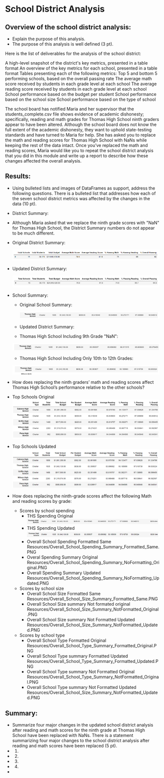 # School District Analysis

## Overview of the school district analysis: 
- Explain the purpose of this analysis. 
- The purpose of this analysis is well defined (3 pt).

Here is the list of deliverables for the analysis of the school district: 

A high-level snapshot of the district's key metrics, presented in a table format
An overview of the key metrics for each school, presented in a table format
Tables presenting each of the following metrics:
Top 5 and bottom 5 performing schools, based on the overall passing rate
The average math score received by students in each grade level at each school
The average reading score received by students in each grade level at each school
School performance based on the budget per student
School performance based on the school size 
School performance based on the type of school

The school board has notified Maria and her supervisor that the students_complete.csv file shows evidence of academic dishonesty; specifically, reading and math grades for Thomas High School ninth graders appear to have been altered. Although the school board does not know the full extent of the academic dishonesty, they want to uphold state-testing standards and have turned to Maria for help. She has asked you to replace the math and reading scores for Thomas High School with NaNs while keeping the rest of the data intact. Once you’ve replaced the math and reading scores, Maria would like you to repeat the school district analysis that you did in this module and write up a report to describe how these changes affected the overall analysis.

## Results: 
- Using bulleted lists and images of DataFrames as support, address the following questions. There is a bulleted list that addresses how each of the seven school district metrics was affected by the changes in the data (10 pt).

-	District Summary:
  - Although Maria asked that we replace the ninth grade scores with "NaN" for Thomas High School, the District Summary numbers do not appear to be much different.	
  - Original District Summary:
  
    ![District_Summary_DataFrame_Original](Resources/District_Summary_DataFrame_Original.PNG)
    
  - Updated District Summary:  
    
    ![District_Summary_DataFrame_Updated](Resources/District_Summary_DataFrame_Updated.PNG)
    
- School Summary:
  - Original School Summary:
  
    ![THS_School_Summary_Original](Resources/THS_School_Summary_Original.PNG) 
    
  - Updated District Summary:
   - Thomas High School Including 9th Grade "NaN":

   ![THS_School_Summary_Updated_Step4](Resources/THS_School_Summary_Updated_Step4.PNG) 
   
   - Thomas High School Including Only 10th to 12th Grades:
   
   ![THS_School_Summary_Updated_Step14_10to12](Resources/THS_School_Summary_Updated_Step14_10to12.PNG)
    
-	How does replacing the ninth graders’ math and reading scores affect Thomas High School’s performance relative to the other schools?
  - Top Schools Original
    ![Top_Five_Original](Resources/Top_Five_Original.PNG)
  - Top Schools Updated
    ![Top_Five_Updated](Resources/Top_Five_Updated.PNG)
  
- How does replacing the ninth-grade scores affect the following Math and reading scores by grade:
  - Scores by school spending
    - THS Spending Original
      ![THS_School_Spending_Range_Original](Resources/THS_School_Spending_Range_Original.PNG)
    - THS Spending Updated
      ![THS_School_Spending_Range_Updated](Resources/THS_School_Spending_Range_Updated.PNG)
    - Overall School Spending Formatted Same
      Resources/Overall_School_Spending_Summary_Formatted_Same.PNG
    - Overal Spending Summary Original
      Resources/Overall_School_Spending_Summary_NoFormatting_Original.PNG
    - Overall Spending Summary Updated
      Resources/Overall_School_Spending_Summary_NoFormatting_Updated.PNG
  - Scores by school size
    - Overall School Size Formatted Same
      Resources/Overall_School_Size_Summary_Formatted_Same.PNG
    - Overall School Size summary Not formated original
      Resources/Overall_School_Size_Summary_NotFormatted_Original.PNG
    - Overall School Size summary Not Formatted Updated 
      Resources/Overall_School_Size_Summary_NotFormatted_Updated.PNG
  - Scores by school type
    - Overall School Type Formatted Original
      Resources/Overall_School_Type_Summary_Formatted_Original.PNG
    - Overall School Type summary Formatted Updated
      Resources/Overall_School_Type_Summary_Formatted_Updated.PNG
    - Overall School Type summary Not Formatted Original
      Resources/Overall_School_Type_Summary_NotFormatted_Original.PNG
    - Overall School Type summary Not Formatted Updated 
      Resources/Overall_School_Size_Summary_NotFormatted_Updated.PNG 

## Summary: 
- Summarize four major changes in the updated school district analysis after reading and math scores for the ninth grade at Thomas High School have been replaced with NaNs. There is a statement summarizing four major changes to the school district analysis after reading and math scores have been replaced (5 pt).
- 1)
- 2)
- 3)
- 4)
-
